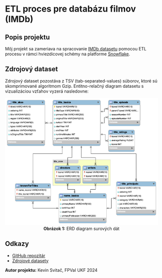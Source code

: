 <!-- markdownlint-disable MD033 -->

# ETL proces pre databázu filmov (IMDb)

## Popis projektu

Môj projekt sa zameriava na spracovanie [IMDb datasetu](https://developer.imdb.com/non-commercial-datasets/) pomocou ETL procesu v rámci hviezdicovej schémy na platforme [Snowflake](https://www.snowflake.com/).

## Zdrojový dataset

Zdrojový dataset pozostáva z TSV (tab-separated-values) súborov, ktoré sú skomprimované algoritmom Gzip. Entitno-relačný diagram datasetu s vizualizáciou vzťahov vyzerá nasledovne:

<p align="center">
<img alt="ERD diagram surových dát" src="original_erd.png"/>
<b>Obrázok 1:</b> ERD diagram surových dát
</p>

## Odkazy

- [GitHub repozitár](https://github.com/SKevo18/imdb_projekt_dt_2024)
- [Zdrojové datasety](https://datasets.imdbws.com/)

**Autor projektu:** Kevin Svitač, FPVaI UKF 2024
